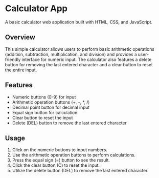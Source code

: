 # Calculator App

A basic calculator web application built with HTML, CSS, and JavaScript.

## Overview

This simple calculator allows users to perform basic arithmetic operations (addition, subtraction, multiplication, and division) and provides a user-friendly interface for numeric input. The calculator also features a delete button for removing the last entered character and a clear button to reset the entire input.

## Features

- Numeric buttons (0-9) for input
- Arithmetic operation buttons (+, -, *, /)
- Decimal point button for decimal input
- Equal sign button for calculation
- Clear button to reset the input
- Delete (DEL) button to remove the last entered character

## Usage

1. Click on the numeric buttons to input numbers.
2. Use the arithmetic operation buttons to perform calculations.
3. Press the equal sign (=) button to see the result.
4. Click the clear button (C) to reset the input.
5. Utilize the delete button (DEL) to remove the last entered character.
